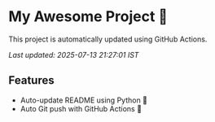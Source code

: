 # My Awesome Project 🚀

This project is automatically updated using GitHub Actions.

_Last updated: 2025-07-13 21:27:01 IST_

## Features
- Auto-update README using Python 🐍
- Auto Git push with GitHub Actions 🤖
